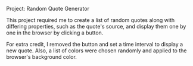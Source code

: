Project: Random Quote Generator

This project required me to create a list of random quotes along
with differing properties, such as the quote's source, 
and display them one by one in the browser by clicking a button.

For extra credit, I removed the button and set a time interval
to display a new quote. Also, 
a list of colors were chosen randomly and applied to the browser's
background color.